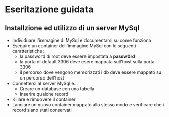 # Eseritazione guidata

## Installzione ed utilizzo di un server MySql

- Individuare l'immagine di MySql e documentarsi su come funziona
- Eseguire un container dell'immagine MySql con le seguenti caratteristiche:
  - la password di root deve essere impostata a __passw0rd__
  - la porta di default 3306 deve esere mappata sull'host sulla porta 3306
  - il percorso dove vengono memorizzati i db deve essere mappato su un percorso dell'host
- Connettersi al server MySql e...
  - Creare un database con una tabella
  - Inserire qualche record
- Killare e rimuovere il container
- Lanciare un nuovo container mappato allo stesso modo e verificare che i record siano stati conservati